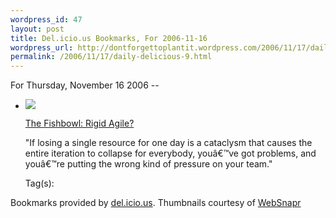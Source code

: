 ```yaml
--- 
wordpress_id: 47
layout: post
title: Del.icio.us Bookmarks, For 2006-11-16
wordpress_url: http://dontforgettoplantit.wordpress.com/2006/11/17/daily-delicious-9/
permalink: /2006/11/17/daily-delicious-9.html
---
```

<p class="daily-delicious-header">For Thursday, November 16 2006 --</p>
<ul class="daily-delicious">
    <li><img src="http://images.websnapr.com/?url=http://fishbowl.pastiche.org/2006/11/16/rigid_agile"> <p><a href="http://fishbowl.pastiche.org/2006/11/16/rigid_agile" title="http://fishbowl.pastiche.org/2006/11/16/rigid_agile">The Fishbowl: Rigid Agile?</a></p>
<p>&quot;If losing a single resource for one day is a cataclysm that causes the entire iteration to collapse for everybody, youâ€™ve got problems, and youâ€™re putting the wrong kind of pressure on your team.&quot;</p><div class="daily-delicious-tags">Tag(s): </div></li></ul><p class="daily-delicious-footer">Bookmarks provided by <a href="http://del.icio.us/cyu">del.icio.us</a>.  Thumbnails courtesy of <a href="http://websnapr.com">WebSnapr</a>
